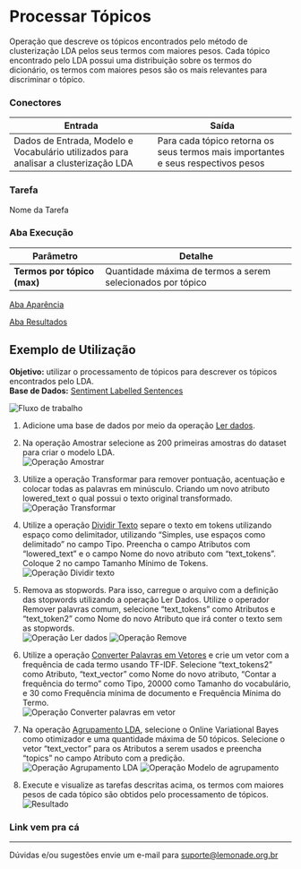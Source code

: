 # Processar Tópicos

Operação que descreve os tópicos encontrados pelo método de clusterização LDA pelos seus termos com maiores pesos. Cada tópico encontrado pelo LDA possui uma distribuição sobre os termos do dicionário, os termos com maiores pesos são os mais relevantes para discriminar o tópico. 


### Conectores
| Entrada | Saída |
| --- | --- |
| Dados de Entrada, Modelo e Vocabulário utilizados para analisar a clusterização LDA | Para cada tópico retorna os seus termos mais importantes e seus respectivos pesos |

### Tarefa
Nome da Tarefa

### Aba Execução
| Parâmetro | Detalhe |
| --- | --- |
| **Termos por tópico (max)** | Quantidade máxima de termos a serem selecionados por tópico |

[Aba Aparência][1]

[Aba Resultados][2]

## Exemplo de Utilização
**Objetivo:** utilizar o processamento de tópicos para descrever os tópicos encontrados pelo LDA.\
**Base de Dados:** [Sentiment Labelled Sentences][3]

![Fluxo de trabalho](/img/spark/pre-processamento-de-dados/operacoes-textuais-processar-topicos/image1.png)

1. Adicione uma base de dados por meio da operação [Ler dados][4]. 

2. Na operação Amostrar selecione as 200 primeiras amostras do dataset para criar o modelo LDA.\
![Operação Amostrar](/img/spark/pre-processamento-de-dados/operacoes-textuais-processar-topicos/image10.png)

3. Utilize a operação Transformar para remover pontuação, acentuação e colocar todas as palavras em minúsculo. Criando um novo atributo lowered_text o qual possui o texto original transformado.\
![Operação Transformar](/img/spark/pre-processamento-de-dados/operacoes-textuais-processar-topicos/image2.png)

4. Utilize a operação [Dividir Texto][5] separe o texto em tokens utilizando espaço como delimitador, utilizando “Simples, use espaços como delimitado” no campo Tipo. Preencha o campo Atributos com “lowered_text” e o campo Nome do novo atributo com “text_tokens”. Coloque 2 no campo Tamanho Mínimo de Tokens.\
![Operação Dividir texto](/img/spark/pre-processamento-de-dados/operacoes-textuais-processar-topicos/image2.png)

5. Remova as stopwords. Para isso, carregue o arquivo com a definição das stopwords utilizando a operação Ler Dados. Utilize o operador Remover palavras comum, selecione “text_tokens” como Atributos e “text_token2” como Nome do novo Atributo que irá conter o texto sem as stopwords.\
![Operação Ler dados](/img/spark/pre-processamento-de-dados/operacoes-textuais-processar-topicos/image5.png)
![Operação Remove](/img/spark/pre-processamento-de-dados/operacoes-textuais-processar-topicos/image3.png)

6. Utilize a operação [Converter Palavras em Vetores][6] e crie um vetor com a frequência de cada termo usando TF-IDF. Selecione “text_tokens2” como Atributo, “text_vector” como Nome do novo atributo, “Contar a frequência do termo” como Tipo, 20000 como Tamanho do vocabulário, e 30 como Frequência mínima de documento e Frequência Mínima do Termo.\
![Operação Converter palavras em vetor](/img/spark/pre-processamento-de-dados/operacoes-textuais-processar-topicos/image4.png)

7. Na operação [Agrupamento LDA][7], selecione o Online Variational Bayes como otimizador e uma quantidade máxima de 50 tópicos. Selecione o vetor “text_vector” para os Atributos a serem usados e preencha “topics” no campo Atributo com a predição.\
![Operação Agrupamento LDA](/img/spark/pre-processamento-de-dados/operacoes-textuais-processar-topicos/image7.png)
![Operação Modelo de agrupamento](/img/spark/pre-processamento-de-dados/operacoes-textuais-processar-topicos/image9.png)

8. Execute e visualize as tarefas descritas acima, os termos com maiores pesos de cada tópico são obtidos pelo processamento de tópicos.
![Resultado](/img/spark/pre-processamento-de-dados/operacoes-textuais-processar-topicos/image8.png)

### Link vem pra cá

---
Dúvidas e/ou sugestões envie um e-mail para suporte@lemonade.org.br

[1]: /pt-br/spark/documentacao-geral/aba-aparencia.html
[2]: /pt-br/spark/documentacao-geral/aba-resultados.html
[3]: /pt-br/spark/base-de-dados/#sentiment-labelled-sentences
[4]: /pt-br/spark/entrada-e-saida/ler-dados.html
[5]: /pt-br/spark/pre-processamento-de-dados/operacoes-textuais-dividir-texto-por-delimitador.html
[6]: /pt-br/spark/pre-processamento-de-dados/operacoes-textuais-contar-frequencia-dos-termos.html
[7]: /pt-br/spark/pre-processamento-de-dados/operacoes-textuais-agrupamento-lda.html